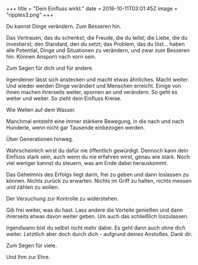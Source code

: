 +++
title = "Dein Einfluss wirkt."
date = 2016-10-11T03:01:45Z
image = "ripples3.png"
+++

Du kannst Dinge verändern. Zum Besseren hin.

Das Vertrauen, das du schenkst; die Freude, die du teilst; die Liebe, die du investierst; den Standard, den du setzt; das Problem, das du löst... haben alle Potential, Dinge und Situationen zu verändern, und zwar zum Besseren hin. Können Ansporn nach vorn sein.

Zum Segen für dich und für andere.

Irgendeiner lässt sich anstecken und macht etwas ähnliches. Macht weiter. Und wieder werden Dinge verändert und  Menschen erreicht. Einige von ihnen machen ihrerseits weiter, spornen an und verändern. So geht es weiter und weiter. So zieht dein Einfluss Kreise. 

Wie Wellen auf dem Wasser.

Manchmal entsteht eine immer stärkere Bewegung, in die nach und nach Hunderte, wenn nicht gar Tausende einbezogen werden.

Über Generationen hinweg.

Wahrscheinlich wirst du dafür nie öffentlich gewürdigt. Dennoch kann dein Einfluss stark sein, auch wenn du nie erfahren wirst, genau wie stark. Noch viel weniger kannst du steuern, was am Ende dabei herauskommt.

Das Geheimnis des Erfolgs liegt darin, frei zu geben und dann loslassen zu können. Nichts zurück zu erwarten. Nichts im Griff zu halten, nichts messen und zählen zu wollen. 

Der Versuchung zur Kontrolle zu widerstehen.

Gib frei weiter, was du hast. Lass andere die Vorteile genießen und dann ihrerseits etwas davon weiter geben. Um auch das schließlich loszulassen.

Irgendwann bist du selbst nicht mehr dabei. Es geht dann auch ohne dich weiter. Letztlich aber doch durch dich - aufgrund deines Anstoßes. Dank dir.

Zum Segen für viele.

Und Ihm zur Ehre.


